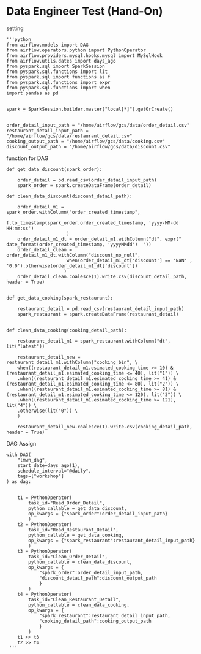 # Data Engineer Test (Hand-On)

setting

    '''python
    from airflow.models import DAG
    from airflow.operators.python import PythonOperator
    from airflow.providers.mysql.hooks.mysql import MySqlHook
    from airflow.utils.dates import days_ago
    from pyspark.sql import SparkSession
    from pyspark.sql.functions import lit
    from pyspark.sql import functions as f
    from pyspark.sql.functions import expr
    from pyspark.sql.functions import when
    import pandas as pd


    spark = SparkSession.builder.master("local[*]").getOrCreate()


    order_detail_input_path = "/home/airflow/gcs/data/order_detail.csv"
    restaurant_detail_input_path = "/home/airflow/gcs/data/restaurant_detail.csv"
    cooking_output_path = "/home/airflow/gcs/data/cooking.csv"
    discount_output_path = "/home/airflow/gcs/data/discount.csv"

function for DAG

    def get_data_discount(spark_order):

        order_detail = pd.read_csv(order_detail_input_path)
        spark_order = spark.createDataFrame(order_detail) 

    def clean_data_discount(discount_detail_path):

        order_detail_m1 = spark_order.withColumn("order_created_timestamp",
                          f.to_timestamp(spark_order.order_created_timestamp, 'yyyy-MM-dd HH:mm:ss')
                          )
        order_detail_m1_dt = order_detail_m1.withColumn("dt", expr(" date_format(order_created_timestamp, 'yyyyMMdd')  "))
        order_detail_clean = order_detail_m1_dt.withColumn("discount_no_null", 
                          when(order_detail_m1_dt['discount'] == 'NaN' , '0.0').otherwise(order_detail_m1_dt['discount'])
                         )
        order_detail_clean.coalesce(1).write.csv(discount_detail_path, header = True)
                                

    def get_data_cooking(spark_restaurant):

        restaurant_detail = pd.read_csv(restaurant_detail_input_path)
        spark_restaurant = spark.createDataFrame(restaurant_detail) 


    def clean_data_cooking(cooking_detail_path):

        restaurant_detail_m1 = spark_restaurant.withColumn("dt", lit("latest"))

        restaurant_detail_new = restaurant_detail_m1.withColumn("cooking_bin", \
        when((restaurant_detail_m1.esimated_cooking_time >= 10) & (restaurant_detail_m1.esimated_cooking_time <= 40), lit("1")) \
        .when((restaurant_detail_m1.esimated_cooking_time >= 41) & (restaurant_detail_m1.esimated_cooking_time <= 80), lit("2")) \
        .when((restaurant_detail_m1.esimated_cooking_time >= 81) & (restaurant_detail_m1.esimated_cooking_time <= 120), lit("3")) \
        .when((restaurant_detail_m1.esimated_cooking_time >= 121), lit("4")) \
        .otherwise(lit("0")) \
        )

        restaurant_detail_new.coalesce(1).write.csv(cooking_detail_path, header = True)

DAG Assign

    with DAG(
        "lmwn_dag",
        start_date=days_ago(1),
        schedule_interval="@daily",
        tags=["workshop"]
    ) as dag:


        t1 = PythonOperator(
            task_id="Read_Order_Detail",
            python_callable = get_data_discount,
            op_kwargs = {"spark_order":order_detail_input_path}
            )
        t2 = PythonOperator(
            task_id="Read_Restaurant_Detail",
            python_callable = get_data_cooking,
            op_kwargs = {"spark_restaurant":restaurant_detail_input_path}
            )
        t3 = PythonOperator(
            task_id="Clean_Order_Detail",
            python_callable = clean_data_discount,
            op_kwargs = {
                "spark_order":order_detail_input_path,
                "discount_detail_path":discount_output_path
                }
            )
        t4 = PythonOperator(
            task_id="Clean_Restaurant_Detail",
            python_callable = clean_data_cooking,
            op_kwargs = {
                "spark_restaurant":restaurant_detail_input_path,
                "cooking_detail_path":cooking_output_path
                }
            )
        t1 >> t3
        t2 >> t4
     '''

